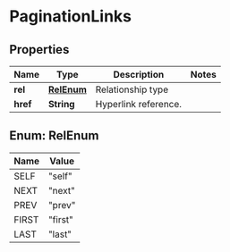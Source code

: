 

# PaginationLinks

## Properties

Name | Type | Description | Notes
------------ | ------------- | ------------- | -------------
**rel** | [**RelEnum**](#RelEnum) | Relationship type | 
**href** | **String** | Hyperlink reference. | 



## Enum: RelEnum

Name | Value
---- | -----
SELF | &quot;self&quot;
NEXT | &quot;next&quot;
PREV | &quot;prev&quot;
FIRST | &quot;first&quot;
LAST | &quot;last&quot;



